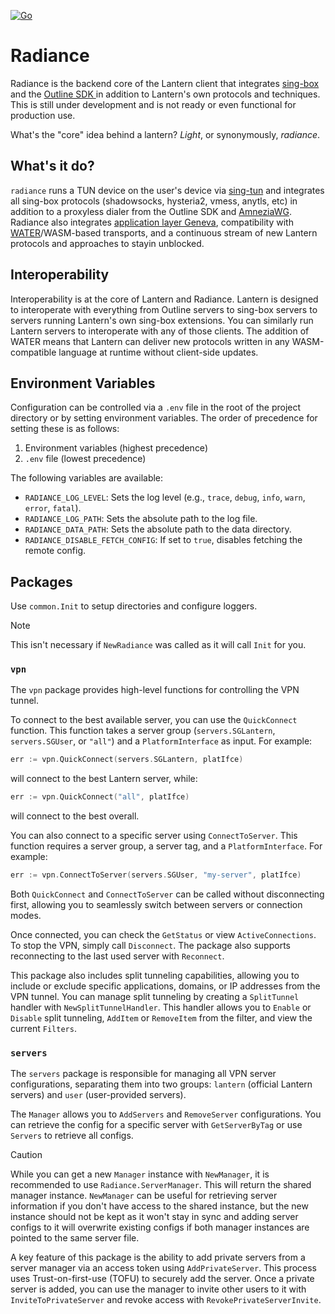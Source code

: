 [![Go](https://github.com/getlantern/radiance/actions/workflows/go.yml/badge.svg)](https://github.com/getlantern/radiance/actions/workflows/go.yml)

# Radiance
Radiance is the backend core of the Lantern client that integrates [sing-box](https://github.com/SagerNet/sing-box/) and the [Outline SDK ](https://github.com/Jigsaw-Code/outline-sdk)in addition to Lantern's own protocols and techniques. This is still under development and is not ready or even functional for production use.

What's the "core" idea behind a lantern? _Light_, or synonymously, _radiance_.

## What's it do?
`radiance` runs a TUN device on the user's device via [sing-tun](https://github.com/SagerNet/sing-tun/) and integrates all sing-box protocols (shadowsocks, hysteria2, vmess, anytls, etc) in addition to a proxyless dialer from the Outline SDK and [AmneziaWG](https://docs.amnezia.org/documentation/amnezia-wg/). Radiance also integrates [application layer Geneva](https://www.youtube.com/watch?v=b9F696-oax0), compatibility with [WATER](https://github.com/refraction-networking/water-rs)/WASM-based transports, and a continuous stream of new Lantern protocols and approaches to stayin unblocked.

## Interoperability
Interoperability is at the core of Lantern and Radiance. Lantern is designed to interoperate with everything from Outline servers to sing-box servers to servers running Lantern's own sing-box extensions. You can similarly run Lantern servers to interoperate with any of those clients. The addition of WATER means that Lantern can deliver new protocols written in any WASM-compatible language at runtime without client-side updates.

## Environment Variables
Configuration can be controlled via a `.env` file in the root of the project directory or by setting environment variables. The order of precedence for setting these is as follows:

1.  Environment variables (highest precedence)
2.  `.env` file (lowest precedence)

The following variables are available:

*   `RADIANCE_LOG_LEVEL`: Sets the log level (e.g., `trace`, `debug`, `info`, `warn`, `error`, `fatal`).
*   `RADIANCE_LOG_PATH`: Sets the absolute path to the log file.
*   `RADIANCE_DATA_PATH`: Sets the absolute path to the data directory.
*   `RADIANCE_DISABLE_FETCH_CONFIG`: If set to `true`, disables fetching the remote config.

## Packages

Use `common.Init` to setup directories and configure loggers. 
> [!note]
> This isn't necessary if `NewRadiance` was called as it will call `Init` for you.

### `vpn`

The `vpn` package provides high-level functions for controlling the VPN tunnel. 

To connect to the best available server, you can use the `QuickConnect` function. This function takes a server group (`servers.SGLantern`, `servers.SGUser`, or `"all"`) and a `PlatformInterface` as input. For example:

```go
err := vpn.QuickConnect(servers.SGLantern, platIfce)
```

will connect to the best Lantern server, while:

```go
err := vpn.QuickConnect("all", platIfce)
```

will connect to the best overall.

You can also connect to a specific server using `ConnectToServer`. This function requires a server group, a server tag, and a `PlatformInterface`. For example:

```go
err := vpn.ConnectToServer(servers.SGUser, "my-server", platIfce)
```

Both `QuickConnect` and `ConnectToServer` can be called without disconnecting first, allowing you to seamlessly switch between servers or connection modes.

Once connected, you can check the `GetStatus` or view `ActiveConnections`. To stop the VPN, simply call `Disconnect`. The package also supports reconnecting to the last used server with `Reconnect`.

This package also includes split tunneling capabilities, allowing you to include or exclude specific applications, domains, or IP addresses from the VPN tunnel. You can manage split tunneling by creating a `SplitTunnel` handler with `NewSplitTunnelHandler`. This handler allows you to `Enable` or `Disable` split tunneling, `AddItem` or `RemoveItem` from the filter, and view the current `Filters`.

### `servers`

The `servers` package is responsible for managing all VPN server configurations, separating them into two groups: `lantern` (official Lantern servers) and `user` (user-provided servers).

The `Manager` allows you to `AddServers` and `RemoveServer` configurations. You can retrieve the config for a specific server with `GetServerByTag` or use `Servers` to retrieve all configs.

> [!caution]
> While you can get a new `Manager` instance with `NewManager`, it is recommended to use `Radiance.ServerManager`. This will return the shared manager instance. `NewManager` can be useful for retrieving server information if you don't have access to the shared instance, but the new instance should not be kept as it won't stay in sync and adding server configs to it will overwrite existing configs if both manager instances are pointed to the same server file.

A key feature of this package is the ability to add private servers from a server manager via an access token using `AddPrivateServer`. This process uses Trust-on-first-use (TOFU) to securely add the server. Once a private server is added, you can use the manager to invite other users to it with `InviteToPrivateServer` and revoke access with `RevokePrivateServerInvite`.

